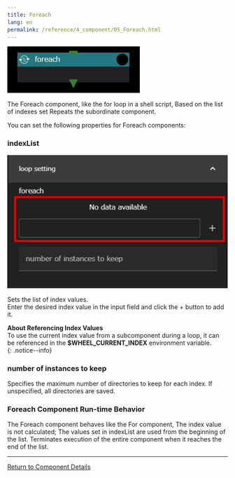 ```yaml
---
title: Foreach
lang: en
permalink: /reference/4_component/05_Foreach.html
---
```


![img](./img/foreach.png "foreach")

The Foreach component, like the for loop in a shell script,
Based on the list of indexes set
Repeats the subordinate component.

You can set the following properties for Foreach components:

### indexList
![img](./img/loop_setting.png "loop setting")

Sets the list of index values.  
Enter the desired index value in the input field and click the + button to add it. 

__About Referencing Index Values__  
To use the current index value from a subcomponent during a loop, it can be referenced in the __$WHEEL_CURRENT_INDEX__ environment variable.  
{: .notice--info}

### number of instances to keep
Specifies the maximum number of directories to keep for each index.
If unspecified, all directories are saved.


### Foreach Component Run-time Behavior
The Foreach component behaves like the For component,
The index value is not calculated;
The values set in indexList are used from the beginning of the list.
Terminates execution of the entire component when it reaches the end of the list.

--------
[Return to Component Details]({{site.baseurl}}/reference/4_component/)

